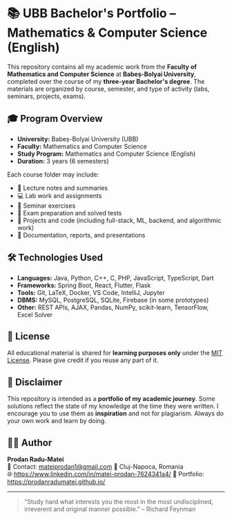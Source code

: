 # 📚 UBB Bachelor's Portfolio – Mathematics & Computer Science (English)

This repository contains all my academic work from the **Faculty of Mathematics and Computer Science** at **Babeș-Bolyai University**, completed over the course of my **three-year Bachelor's degree**. The materials are organized by course, semester, and type of activity (labs, seminars, projects, exams).

## 🎓 Program Overview

- **University:** Babeș-Bolyai University (UBB)
- **Faculty:** Mathematics and Computer Science
- **Study Program:** Mathematics and Computer Science (English)
- **Duration:** 3 years (6 semesters)

Each course folder may include:
- 📄 Lecture notes and summaries
- 💻 Lab work and assignments
- 📘 Seminar exercises
- 🧪 Exam preparation and solved tests
- 🧠 Projects and code (including full-stack, ML, backend, and algorithmic work)
- 📂 Documentation, reports, and presentations

## 🛠️ Technologies Used

- **Languages:** Java, Python, C++, C, PHP, JavaScript, TypeScript, Dart
- **Frameworks:** Spring Boot, React, Flutter, Flask
- **Tools:** Git, LaTeX, Docker, VS Code, IntelliJ, Jupyter
- **DBMS:** MySQL, PostgreSQL, SQLite, Firebase (in some prototypes)
- **Other:** REST APIs, AJAX, Pandas, NumPy, scikit-learn, TensorFlow, Excel Solver

## 📜 License

All educational material is shared for **learning purposes only** under the [MIT License](LICENSE). Please give credit if you reuse any part of it.

## 🤝 Disclaimer

This repository is intended as a **portfolio of my academic journey**. Some solutions reflect the state of my knowledge at the time they were written. I encourage you to use them as **inspiration** and not for plagiarism. Always do your own work and learn by doing.

## 🙋‍♂️ Author

**Prodan Radu-Matei**  
📧 Contact: mateiprodan1@gmail.com
📍 Cluj-Napoca, Romania  
🌐 https://www.linkedin.com/in/matei-prodan-7624341a4/
📁 Portfolio: https://prodanradumatei.github.io/

---

> “Study hard what interests you the most in the most undisciplined, irreverent and original manner possible.” – Richard Feynman
